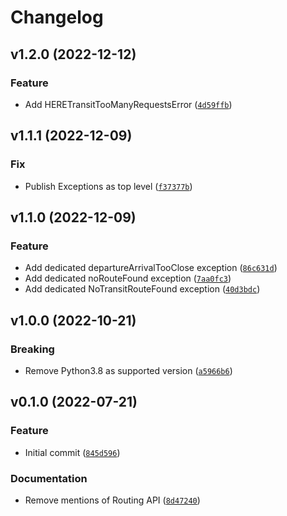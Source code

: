 # Changelog

<!--next-version-placeholder-->

## v1.2.0 (2022-12-12)
### Feature
* Add HERETransitTooManyRequestsError ([`4d59ffb`](https://github.com/eifinger/here_transit/commit/4d59ffba449209d6569cfd1c6f3a4eccd5dc6ba2))

## v1.1.1 (2022-12-09)
### Fix
* Publish Exceptions as top level ([`f37377b`](https://github.com/eifinger/here_transit/commit/f37377b9c7298d64dd0736c87c8025393edd23e6))

## v1.1.0 (2022-12-09)
### Feature
* Add dedicated departureArrivalTooClose exception ([`86c631d`](https://github.com/eifinger/here_transit/commit/86c631d458e5af6ed7e0373e54fd7a0901d1d2b6))
* Add dedicated noRouteFound exception ([`7aa0fc3`](https://github.com/eifinger/here_transit/commit/7aa0fc314d41a8198f1611ec84de4a2e6be8f71c))
* Add dedicated NoTransitRouteFound exception ([`40d3bdc`](https://github.com/eifinger/here_transit/commit/40d3bdc89adbeebed5c2e730241cebd669f6062e))

## v1.0.0 (2022-10-21)
### Breaking
* Remove Python3.8 as supported version ([`a5966b6`](https://github.com/eifinger/here_transit/commit/a5966b6451166b47d75740c111bf2b835568c67d))

## v0.1.0 (2022-07-21)
### Feature
* Initial commit ([`845d596`](https://github.com/eifinger/here_transit/commit/845d5962e400443efe4918fe1361937f756ee614))

### Documentation
* Remove mentions of Routing API ([`8d47240`](https://github.com/eifinger/here_transit/commit/8d4724071203c9dc04128ffb2ea6e6a152b7f123))
